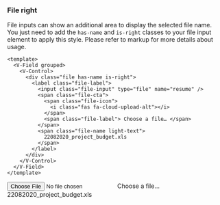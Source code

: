 ### File right

File inputs can show an additional area to display the selected file name.
You just need to add the `has-name` and `is-right` classes
to your file input element to apply this style. Please refer to markup
for more details about usage.

<!--code-->

```vue
<template>
  <V-Field grouped>
    <V-Control>
      <div class="file has-name is-right">
        <label class="file-label">
          <input class="file-input" type="file" name="resume" />
          <span class="file-cta">
            <span class="file-icon">
              <i class="fas fa-cloud-upload-alt"></i>
            </span>
            <span class="file-label"> Choose a file… </span>
          </span>
          <span class="file-name light-text">
            22082020_project_budget.xls
          </span>
        </label>
      </div>
    </V-Control>
  </V-Field>
</template>
```

<!--/code-->

<!--example-->

<V-Field grouped>
    <V-Control>
        <div class="file has-name is-right">
            <label class="file-label">
                <input class="file-input" type="file" name="resume">
                <span class="file-cta">
                    <span class="file-icon">
                        <i class="fas fa-cloud-upload-alt"></i>
                    </span>
                    <span class="file-label">
                        Choose a file…
                    </span>
                </span>
                <span class="file-name light-text">
                    22082020_project_budget.xls
                </span>
            </label>
        </div>
    </V-Control>
</V-Field>

<!--/example-->
